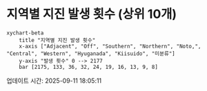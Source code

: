 # 지역별 지진 발생 횟수 (상위 10개)

```mermaid
xychart-beta
    title "지역별 지진 발생 횟수"
    x-axis ["Adjacent", "Off", "Southern", "Northern", "Noto,", "Central", "Western", "Hyuganada", "Kiisuido", "미분류"]
    y-axis "발생 횟수" 0 --> 2177
    bar [2175, 133, 36, 32, 24, 19, 16, 13, 9, 8]
```

업데이트 시간: 2025-09-11 18:05:11
